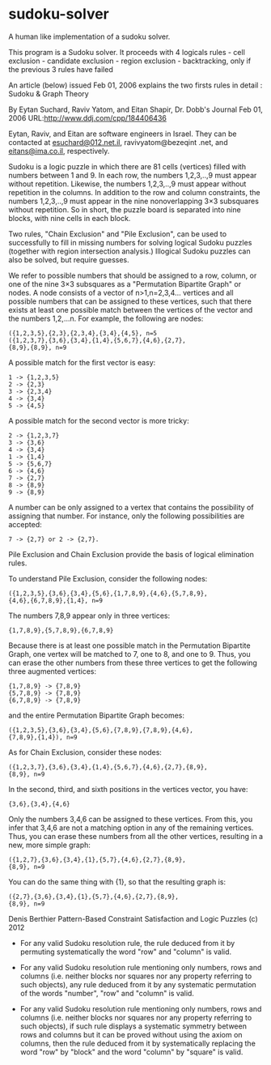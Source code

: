 # sudoku-solver
A human like implementation of a sudoku solver.

This program is a Sudoku solver.
It proceeds with 4 logicals rules
    - cell exclusion
    - candidate exclusion
    - region exclusion
    - backtracking, only if the previous 3 rules have failed

An article (below) issued Feb 01, 2006 explains the two firsts rules in detail :
Sudoku & Graph Theory

By Eytan Suchard, Raviv Yatom, and Eitan Shapir,  Dr. Dobb's Journal
Feb 01, 2006
URL:http://www.ddj.com/cpp/184406436

Eytan, Raviv, and Eitan are software engineers in Israel. They can be contacted
at esuchard@012.net.il, ravivyatom@bezeqint .net, and eitans@ima.co.il,
respectively.

Sudoku is a logic puzzle in which there are 81 cells (vertices) filled with
numbers between 1 and 9. In each row, the numbers 1,2,3,..,9 must appear without
repetition. Likewise, the numbers 1,2,3,..,9 must appear without repetition in
the columns. In addition to the row and column constraints, the numbers
1,2,3,..,9 must appear in the nine nonoverlapping 3×3 subsquares without
repetition. So in short, the puzzle board is separated into nine blocks, with
nine cells in each block.

Two rules, "Chain Exclusion" and "Pile Exclusion", can be used to successfully
to fill in missing numbers for solving logical Sudoku puzzles (together with
region intersection analysis.)
Illogical Sudoku puzzles can also be solved, but require guesses.

We refer to possible numbers that should be assigned to a row, column, or one of
the nine 3×3 subsquares as a "Permutation Bipartite Graph" or nodes. A node
consists of a vector of n>1,n=2,3,4... vertices and all possible numbers that
can be assigned to these vertices, such that there exists at least one possible
match between the vertices of the vector and the numbers 1,2,...n.
For example, the following are nodes:

    ({1,2,3,5},{2,3},{2,3,4},{3,4},{4,5}, n=5
    ({1,2,3,7},{3,6},{3,4},{1,4},{5,6,7},{4,6},{2,7},
    {8,9},{8,9}, n=9

A possible match for the first vector is easy:

    1 -> {1,2,3,5}
    2 -> {2,3}
    3 -> {2,3,4}
    4 -> {3,4}
    5 -> {4,5}

A possible match for the second vector is more tricky:

    2 -> {1,2,3,7}
    3 -> {3,6}
    4 -> {3,4}
    1 -> {1,4}
    5 -> {5,6,7}
    6 -> {4,6}
    7 -> {2,7}
    8 -> {8,9}
    9 -> {8,9}

A number can be only assigned to a vertex that contains the possibility of
assigning that number. For instance, only the following possibilities are
accepted:

    7 -> {2,7} or 2 -> {2,7}.

Pile Exclusion and Chain Exclusion provide the basis of logical elimination
rules.

To understand Pile Exclusion, consider the following nodes:

    ({1,2,3,5},{3,6},{3,4},{5,6},{1,7,8,9},{4,6},{5,7,8,9},
    {4,6},{6,7,8,9},{1,4}, n=9

The numbers 7,8,9 appear only in three vertices:

    {1,7,8,9},{5,7,8,9},{6,7,8,9}

Because there is at least one possible match in the Permutation Bipartite Graph,
one vertex will be matched to 7, one to 8, and one to 9. Thus, you can erase the
other numbers from these three vertices to get the following three augmented
vertices:

    {1,7,8,9} -> {7,8,9}
    {5,7,8,9} -> {7,8,9}
    {6,7,8,9} -> {7,8,9}

and the entire Permutation Bipartite Graph becomes:

    ({1,2,3,5},{3,6},{3,4},{5,6},{7,8,9},{7,8,9},{4,6},
    {7,8,9},{1,4}), n=9

As for Chain Exclusion, consider these nodes:

    ({1,2,3,7},{3,6},{3,4},{1,4},{5,6,7},{4,6},{2,7},{8,9},
    {8,9}, n=9

In the second, third, and sixth positions in the vertices vector, you have:

    {3,6},{3,4},{4,6}

Only the numbers 3,4,6 can be assigned to these vertices. From this, you infer
that 3,4,6 are not a matching option in any of the remaining vertices. Thus, you
can erase these numbers from all the other vertices, resulting in a new, more
simple graph:

    ({1,2,7},{3,6},{3,4},{1},{5,7},{4,6},{2,7},{8,9},
    {8,9}, n=9

You can do the same thing with {1}, so that the resulting graph is:

    ({2,7},{3,6},{3,4},{1},{5,7},{4,6},{2,7},{8,9},
    {8,9}, n=9

Denis Berthier
Pattern-Based Constraint Satisfaction and Logic Puzzles (c) 2012
- For any valid Sudoku resolution rule, the rule deduced from it by permuting
  systematically the word "row" and "column" is valid.

- For any valid Sudoku resolution rule mentioning only numbers, rows and columns
  (i.e. neither blocks nor squares nor any property referring to such objects),
  any rule deduced from it by any systematic permutation of the words "number",
  "row" and "column" is valid.

- For any valid Sudoku resolution rule mentioning only numbers, rows and columns
  (i.e. neither blocks nor squares nor any property referring to such objects),
  if such rule displays a systematic symmetry between rows and columns but it can
  be proved without using the axiom on columns, then the rule deduced from it by
  systematically replacing the word "row" by "block" and the word "column" by
  "square" is valid.
